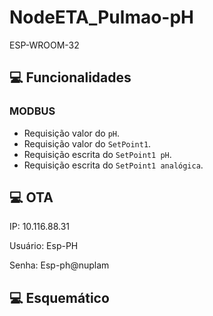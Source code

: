 # NodeETA_Pulmao-pH
ESP-WROOM-32

## 💻 Funcionalidades
### MODBUS
* Requisição valor do `pH`.
* Requisição valor do `SetPoint1`.
* Requisição escrita do `SetPoint1 pH`.
* Requisição escrita do `SetPoint1 analógica`.


## 💻 OTA

IP: 10.116.88.31

Usuário: Esp-PH

Senha: Esp-ph@nuplam


## 💻 Esquemático




